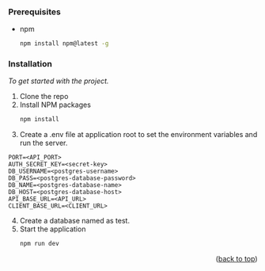 ### Prerequisites

- npm
  ```sh
  npm install npm@latest -g
  ```

### Installation

_To get started with the project._

1. Clone the repo
2. Install NPM packages
   ```sh
   npm install
   ```
3. Create a .env file at application root to set the environment variables and run the server.
```
PORT=<API_PORT>
AUTH_SECRET_KEY=<secret-key>
DB_USERNAME=<postgres-username>
DB_PASS=<postgres-database-password>
DB_NAME=<postgres-database-name>
DB_HOST=<postgres-database-host>
API_BASE_URL=<API_URL>
CLIENT_BASE_URL=<CLIENT_URL>
```
4. Create a database named as test.
5. Start the application
   ```sh
   npm run dev
   ```
<p align="right">(<a href="#top">back to top</a>)</p>

